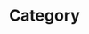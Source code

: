 ---
title: Category
layout: categories
permalink: /categories/
author_profile: true
sidebar_main : true
---